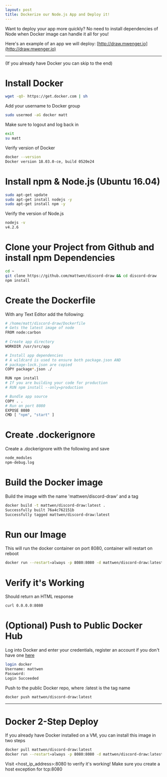 ```yaml
---
layout: post
title: Dockerize our Node.js App and Deploy it!
---
```


Want to deploy your app more quickly? No need to install dependencies of Node when Docker image can handle it all for you!

Here's an example of an app we will deploy: [http://draw.mwenger.io](http://draw.mwenger.io)
<br>
<hr>
(If you already have Docker you can skip to the end)

# Install Docker
```sh
wget -qO- https://get.docker.com | sh
```
Add your username to Docker group
```sh
sudo usermod -aG docker matt
```
Make sure to logout and log back in
```sh
exit
su matt
```
Verify version of Docker
```sh
docker --version
Docker version 18.03.0-ce, build 0520e24
```
# Install npm & Node.js (Ubuntu 16.04)
```sh
sudo apt-get update
sudo apt-get install nodejs -y
sudo apt-get install npm -y
```
Verify the version of Node.js 
```sh
nodejs -v
v4.2.6
```
# Clone your Project from Github and install npm Dependencies
```sh  
cd ~
git clone https://github.com/mattwen/discord-draw && cd discord-draw
npm install
```
# Create the Dockerfile

With any Text Editor add the following:
```sh
# /home/matt/discord-draw/Dockerfile
# Gets the latest image of node
FROM node:carbon
    
# Create app directory
WORKDIR /usr/src/app

# Install app dependencies
# A wildcard is used to ensure both package.json AND 
# package-lock.json are copied
COPY package*.json ./

RUN npm install
# If you are building your code for production
# RUN npm install --only=production

# Bundle app source
COPY . .
# Run on port 8080
EXPOSE 8080
CMD [ "npm", "start" ]
```
# Create .dockerignore

Create a .dockerignore with the following and save
```sh
node_modules
npm-debug.log
```
# Build the Docker image

Build the image with the name 'mattwen/discord-draw' and a tag
```sh
docker build -t mattwen/discord-draw:latest .
Successfully built 76a4c762151b
Successfully tagged mattwen/discord-draw:latest
```
# Run our Image
    
This will run the docker container on port 8080, container will restart on reboot
```sh
docker run --restart=always -p 8080:8080 -d mattwen/discord-draw:latest
```
# Verify it's Working

Should return an HTML response
```sh
curl 0.0.0.0:8080
```
# (Optional) Push to Public Docker Hub

Log into Docker and enter your credentials, register an account if you don't have one [here](https://hub.docker.com/) 
```sh
login docker
Username: mattwen
Password: 
Login Succeeded
```
Push to the public Docker repo, where :latest is the tag name
```sh
docker push mattwen/discord-draw:latest
```
<hr>

# Docker 2-Step Deploy

If you already have Docker installed on a VM, you can install this image in two steps
```sh
docker pull mattwen/discord-draw:latest
docker run --restart=always -p 8080:8080 -d mattwen/discord-draw:latest
```
Visit \<host_ip_address\>:8080 to verify it's working! Make sure you create a host exception for tcp:8080
